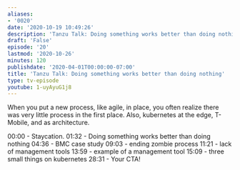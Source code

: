 ```yaml
---
aliases:
- '0020'
date: '2020-10-19 10:49:26'
description: 'Tanzu Talk: Doing something works better than doing nothing'
draft: 'False'
episode: '20'
lastmod: '2020-10-26'
minutes: 120
publishdate: '2020-04-01T00:00:00-07:00'
title: 'Tanzu Talk: Doing something works better than doing nothing'
type: tv-episode
youtube: 1-uyAyuG1j8
---
```


When you put a new process, like agile, in place, you often realize there was very little process in the first place. Also, kubernetes at the edge, T-Mobile, and as architecture.

00:00 - Staycation.
01:32 - Doing something works better than doing nothing
04:36 - BMC case study
09:03 - ending zombie process
11:21 - lack of management tools
13:59 - example of a management tool
15:09 - three small things on kubernetes
28:31 - Your CTA!